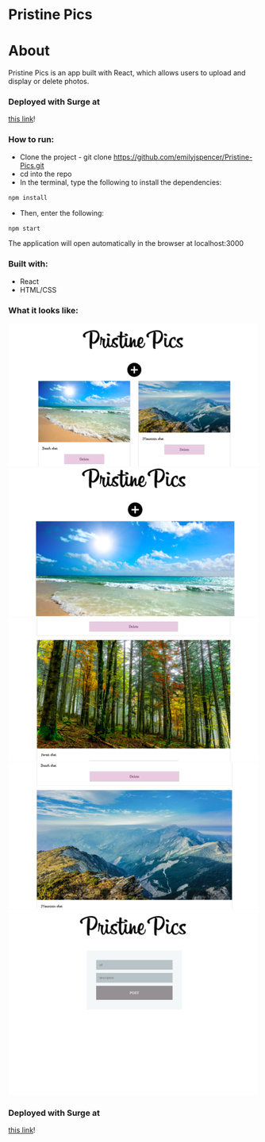 # Pristine Pics

# About

Pristine Pics is an app built with React, which allows users to upload and display or delete photos.

### Deployed with Surge at
[this link](http://guiltless-clouds.surge.sh/)!

### How to run: 

* Clone the project - git clone https://github.com/emilyjspencer/Pristine-Pics.git
* cd into the repo
* In the terminal, type the following to install the dependencies:
```html
npm install
```
* Then, enter the following:
```html
npm start
```
The application will open automatically in the browser at localhost:3000


### Built with:

* React
* HTML/CSS

### What it looks like:


![surge](surge.png)
![beach](beach.png)
![woods](woods.png)
![mountains](mountains.png)
![uploadphoto](pristinepics_uploadphoto.png)

### Deployed with Surge at
[this link](http://guiltless-clouds.surge.sh/)!






